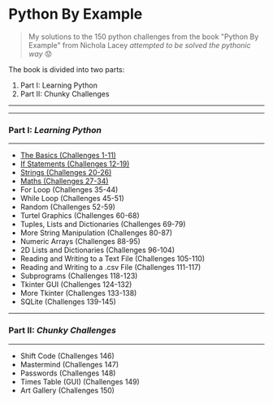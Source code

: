 # Python By Example

> My solutions to the 150 python challenges from the book "Python By Example" from Nichola Lacey _attempted to be solved the pythonic way_ :worried:

The book is divided into two parts:

1) Part I: Learning Python
2) Part II: Chunky Challenges

_______
_______

### Part I: _Learning Python_
_______
* [The Basics (Challenges 1-11)](https://github.com/antoniaandreou/Python-By-Example-Challenges/blob/main/Part%20I:%20Learning%20Python/The%20Basics.ipynb)
* [If Statements (Challenges 12-19)](https://github.com/antoniaandreou/Python-By-Example-Challenges/blob/main/Part%20I:%20Learning%20Python/If%20Statements.ipynb)
* [Strings (Challenges 20-26)](https://github.com/antoniaandreou/Python-By-Example-Challenges/blob/main/Part%20I:%20Learning%20Python/Strings.ipynb)
* [Maths (Challenges 27-34)](https://github.com/antoniaandreou/Python-By-Example-Challenges/blob/main/Part%20I:%20Learning%20Python/Maths.ipynb)
* For Loop (Challenges 35-44)
* While Loop (Challenges 45-51)
* Random (Challenges 52-59)
* Turtel Graphics (Challenges 60-68)
* Tuples, Lists and Dictionaries (Challenges 69-79)
* More String Manipulation (Challenges 80-87)
* Numeric Arrays (Challenges 88-95)
* 2D Lists and Dictionaries (Challenges 96-104)
* Reading and Writing to a Text File (Challenges 105-110)
* Reading and Writing to a .csv File (Challenges 111-117)
* Subprograms (Challenges 118-123)
* Tkinter GUI (Challenges 124-132)
* More Tkinter (Challenges 133-138)
* SQLite (Challenges 139-145)

___________

### Part II: _Chunky Challenges_
___________
* Shift Code (Challenges 146)
* Mastermind (Challenges 147)
* Passwords (Challenges 148)
* Times Table (GUI) (Challenges 149)
* Art Gallery (Challenges 150)